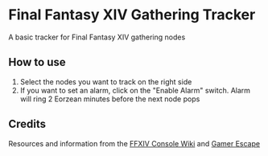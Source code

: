 # Final Fantasy XIV Gathering Tracker
 A basic tracker for Final Fantasy XIV gathering nodes

## How to use
1. Select the nodes you want to track on the right side
2. If you want to set an alarm, click on the "Enable Alarm" switch. Alarm will ring 2 Eorzean minutes before the next node pops

## Credits
Resources and information from the [FFXIV Console Wiki](https://ffxiv.consolegameswiki.com/wiki/FF14_Wiki) and [Gamer Escape](https://ffxiv.gamerescape.com/wiki/Main_Page)